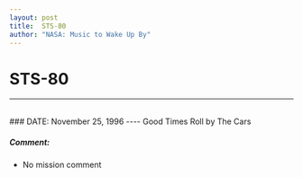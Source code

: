 ```yaml
---
layout: post
title:  STS-80
author: "NASA: Music to Wake Up By"
---
```


# STS-80
----
<br/>
### DATE: November 25, 1996
----
Good Times Roll by The Cars

##### Comment:
* No mission comment
